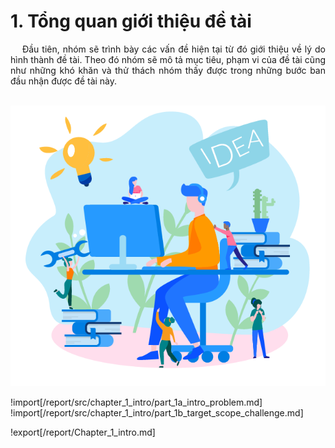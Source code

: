 # **1. Tổng quan giới thiệu đề tài**

<p style='text-align: justify;'>
&emsp;
Đầu tiên, nhóm sẽ trình bày các vấn đề hiện tại từ đó giới thiệu về lý do hình thành đề tài. 
Theo đó nhóm sẽ mô tả mục tiêu, phạm vi của đề tài 
cũng như những khó khăn và thử thách nhóm thấy được trong những bước ban đầu nhận được đề tài này.
</p>

</br>

<center>
  <img src="https://github.com/datai999/thesis-document/blob/main/report/src/chapter_1_intro/img/idea.png?raw=true">
</center>

<div style="page-break-after: always;"></div>

!import[/report/src/chapter_1_intro/part_1a_intro_problem.md]
!import[/report/src/chapter_1_intro/part_1b_target_scope_challenge.md]

!export[/report/Chapter_1_intro.md]
